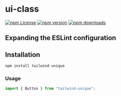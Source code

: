 # ui-class
[![npm License](https://img.shields.io/badge/license-MIT-blue.svg?style=flat-square)](https://opensource.org/licenses/MIT)
[![npm version](https://img.shields.io/npm/v/ui-class.svg?style=flat-square)](https://www.npmjs.org/package/ui-class)
[![npm downloads](https://img.shields.io/npm/dm/ui-class.svg?style=flat-square)](https://npm-stat.com/charts.html?package=ui-class)

## Expanding the ESLint configuration

## Installation

```js
npm install tailwind-unique
```

### Usage

```js
import { Button } from "tailwind-unique";
```
